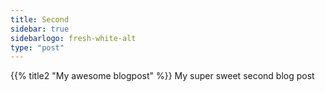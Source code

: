 ```yaml
---
title: Second
sidebar: true
sidebarlogo: fresh-white-alt
type: "post"
---
```


{{% title2 "My awesome blogpost" %}}
My super sweet second blog post
